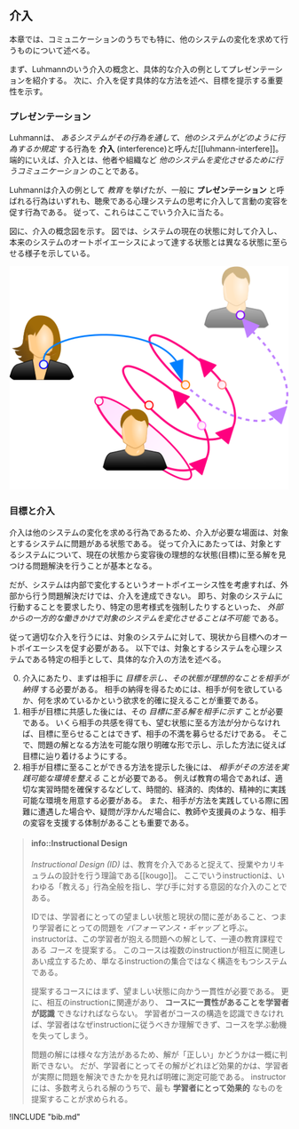 
## 介入
本章では、コミュニケーションのうちでも特に、他のシステムの変化を求めて行うものについて述べる。

まず、Luhmannのいう介入の概念と、具体的な介入の例としてプレゼンテーションを紹介する。
次に、介入を促す具体的な方法を述べ、目標を提示する重要性を示す。


### プレゼンテーション
Luhmannは、 *あるシステムがその行為を通して、他のシステムがどのように行為するか規定* する行為を **介入** (interference)と呼んだ\[[luhmann-interfere]\]。
端的にいえば、介入とは、他者や組織など *他のシステムを変化させるために行うコミュニケーション* のことである。

Luhmannは介入の例として *教育* を挙げたが、一般に **プレゼンテーション** と呼ばれる行為はいずれも、聴衆である心理システムの思考に介入して言動の変容を促す行為である。
従って、これらはここでいう介入に当たる。

図に、介入の概念図を示す。
図では、システムの現在の状態に対して介入し、本来のシステムのオートポイエーシスによって達する状態とは異なる状態に至らせる様子を示している。

![fig:system-interference. 介入](system-interference.svg)


### 目標と介入
介入は他のシステムの変化を求める行為であるため、介入が必要な場面は、対象とするシステムに問題がある状態である。
従って介入にあたっては、対象とするシステムについて、現在の状態から変容後の理想的な状態(目標)に至る解を見つける問題解決を行うことが基本となる。

だが、システムは内部で変化するというオートポイエーシス性を考慮すれば、外部から行う問題解決だけでは、介入を達成できない。
即ち、対象のシステムに行動することを要求したり、特定の思考様式を強制したりするといった、 *外部からの一方的な働きかけで対象のシステムを変化させることは不可能* である。

従って適切な介入を行うには、対象のシステムに対して、現状から目標へのオートポイエーシスを促す必要がある。
以下では、対象とするシステムを心理システムである特定の相手として、具体的な介入の方法を述べる。

0. 介入にあたり、まずは相手に *目標を示し、その状態が理想的なことを相手が納得* する必要がある。
	相手の納得を得るためには、相手が何を欲しているか、何を求めているかという欲求を的確に捉えることが重要である。
0. 相手が目標に共感した後には、その *目標に至る解を相手に示す* ことが必要である。
	いくら相手の共感を得ても、望む状態に至る方法が分からなければ、目標に至らせることはできず、相手の不満を募らせるだけである。
	そこで、問題の解となる方法を可能な限り明確な形で示し、示した方法に従えば目標に辿り着けるようにする。
0. 相手が目標に至ることができる方法を提示した後には、 *相手がその方法を実践可能な環境を整える* ことが必要である。
	例えば教育の場合であれば、適切な実習時間を確保するなどして、時間的、経済的、肉体的、精神的に実践可能な環境を用意する必要がある。
	また、相手が方法を実践している際に困難に遭遇した場合や、疑問が浮かんだ場合に、教師や支援員のような、相手の変容を支援する体制があることも重要である。

> #### info::Instructional Design
>
>  *Instructional Design (ID)* は、教育を介入であると捉えて、授業やカリキュラムの設計を行う理論である\[[kougo]\]。
ここでいうinstructionは、いわゆる「教える」行為全般を指し、学び手に対する意図的な介入のことである。
>
> IDでは、学習者にとっての望ましい状態と現状の間に差があること、つまり学習者にとっての問題を *パフォーマンス・ギャップ* と呼ぶ。
instructorは、この学習者が抱える問題への解として、一連の教育課程である *コース* を提案する。
このコースは複数のinstructionが相互に関連しあい成立するため、単なるinstructionの集合ではなく構造をもつシステムである。
>
> 提案するコースにはまず、望ましい状態に向かう一貫性が必要である。
更に、相互のinstructionに関連があり、 **コースに一貫性があることを学習者が認識** できなければならない。
学習者がコースの構造を認識できなければ、学習者はなぜinstructionに従うべきか理解できず、コースを学ぶ動機を失ってしまう。
>
> 問題の解には様々な方法があるため、解が「正しい」かどうかは一概に判断できない。
だが、学習者にとってその解がどれほど効果的かは、学習者が実際に問題を解決できたかを見れば明確に測定可能である。
instructorには、多数考えられる解のうちで、最も **学習者にとって効果的** なものを提案することが求められる。


!INCLUDE "bib.md"
